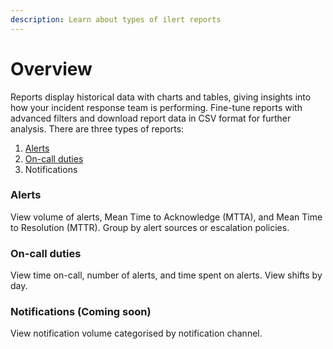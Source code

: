 ```yaml
---
description: Learn about types of ilert reports
---
```


# Overview

Reports display historical data with charts and tables, giving insights into how your incident response team is performing. Fine-tune reports with advanced filters and download report data in CSV format for further analysis. There are three types of reports:

1. [Alerts](alerts.md)
2. [On-call duties](on-call-duties.md)
3. Notifications

### Alerts

View volume of alerts, Mean Time to Acknowledge (MTTA), and Mean Time to Resolution (MTTR). Group by alert sources or escalation policies.

### On-call duties

View time on-call, number of alerts, and time spent on alerts. View shifts by day.

### Notifications (Coming soon)

View notification volume categorised by notification channel.
